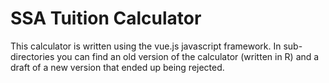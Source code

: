 # SSA Tuition Calculator

This calculator is written using the vue.js javascript framework. In
sub-directories you can find an old version of the calculator (written
in R) and a draft of a new version that ended up being rejected.
